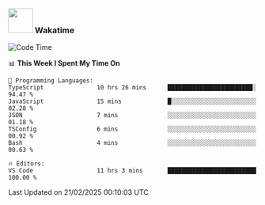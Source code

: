 ### <img src="https://media.giphy.com/media/VgCDAzcKvsR6OM0uWg/giphy.gif" width="50"> Wakatime

  <!--START_SECTION:waka-->
![Code Time](http://img.shields.io/badge/Code%20Time-1%2C492%20hrs%202%20mins-blue)

📊 **This Week I Spent My Time On** 

```text
💬 Programming Languages: 
TypeScript               10 hrs 26 mins      ████████████████████████░   94.47 % 
JavaScript               15 mins             █░░░░░░░░░░░░░░░░░░░░░░░░   02.28 % 
JSON                     7 mins              ░░░░░░░░░░░░░░░░░░░░░░░░░   01.18 % 
TSConfig                 6 mins              ░░░░░░░░░░░░░░░░░░░░░░░░░   00.92 % 
Bash                     4 mins              ░░░░░░░░░░░░░░░░░░░░░░░░░   00.63 % 

🔥 Editors: 
VS Code                  11 hrs 3 mins       █████████████████████████   100.00 % 
```


 Last Updated on 21/02/2025 00:10:03 UTC
<!--END_SECTION:waka-->
